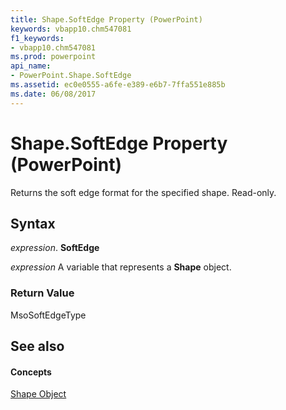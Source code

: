 ```yaml
---
title: Shape.SoftEdge Property (PowerPoint)
keywords: vbapp10.chm547081
f1_keywords:
- vbapp10.chm547081
ms.prod: powerpoint
api_name:
- PowerPoint.Shape.SoftEdge
ms.assetid: ec0e0555-a6fe-e389-e6b7-7ffa551e885b
ms.date: 06/08/2017
---
```



# Shape.SoftEdge Property (PowerPoint)

Returns the soft edge format for the specified shape. Read-only.


## Syntax

 _expression_. **SoftEdge**

 _expression_ A variable that represents a **Shape** object.


### Return Value

MsoSoftEdgeType


## See also


#### Concepts


[Shape Object](PowerPoint.Shape.md)

